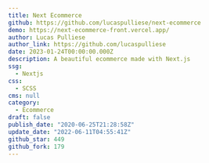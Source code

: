```yaml
---
title: Next Ecommerce
github: https://github.com/lucaspulliese/next-ecommerce
demo: https://next-ecommerce-front.vercel.app/
author: Lucas Pulliese
author_link: https://github.com/lucaspulliese
date: 2023-01-24T00:00:00.000Z
description: A beautiful ecommerce made with Next.js
ssg:
  - Nextjs
css:
  - SCSS
cms: null
category:
  - Ecommerce
draft: false
publish_date: "2020-06-25T21:28:58Z"
update_date: "2022-06-11T04:55:41Z"
github_star: 449
github_fork: 179
---
```

